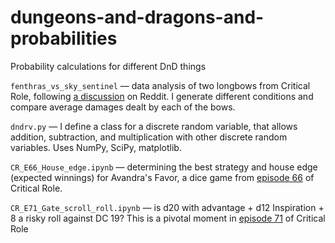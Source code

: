 # dungeons-and-dragons-and-probabilities
Probability calculations for different DnD things

`fenthras_vs_sky_sentinel` &mdash; data analysis of two longbows from Critical Role, following [a discussion](https://www.reddit.com/r/criticalrole/comments/59fans/spoilers_e72_what_is_the_difference_in_damage/) on Reddit. I generate different conditions and compare average damages dealt by each of the bows.

`dndrv.py` &mdash; I define a class for a discrete random variable, that allows addition, subtraction, and multiplication with other discrete random variables. Uses NumPy, SciPy, matplotlib.

`CR_E66_House_edge.ipynb` &mdash; determining the best strategy and house edge (expected winnings) for Avandra's Favor, a dice game from [episode 66](https://youtu.be/jgmBV5NA2A8) of Critical Role.

`CR_E71_Gate_scroll_roll.ipynb` &mdash; is d20 with advantage + d12 Inspiration + 8 a risky roll against DC 19? This is a pivotal moment in [episode 71](https://youtu.be/-I_tnzBKSWk) of Critical Role
